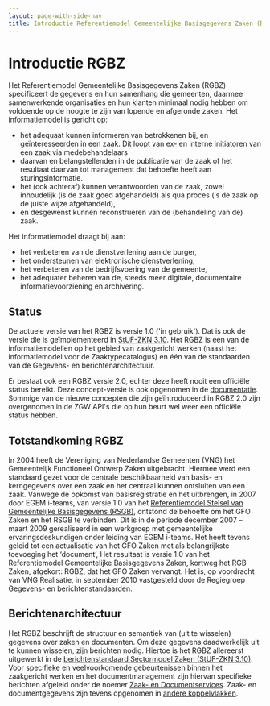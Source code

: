 ```yaml
---
layout: page-with-side-nav
title: Introductie Referentiemodel Gemeentelijke Basisgegevens Zaken (RGBZ)
---
```


# Introductie RGBZ

Het Referentiemodel Gemeentelijke Basisgegevens Zaken (RGBZ) specificeert de gegevens en hun samenhang die gemeenten, daarmee samenwerkende organisaties en hun klanten minimaal nodig hebben 
om voldoende op de hoogte te zijn van lopende en afgeronde zaken. Het informatiemodel is gericht op:

* het adequaat kunnen informeren van betrokkenen bij, en geïnteresseerden in een zaak. Dit loopt van ex- en interne initiatoren van een zaak via medebehandelaars
* daarvan en belangstellenden in de publicatie van de zaak of het resultaat daarvan tot management dat behoefte heeft aan sturingsinformatie.
* het (ook achteraf) kunnen verantwoorden van de zaak, zowel inhoudelijk (is de zaak goed afgehandeld) als qua proces (is de zaak op de juiste wijze afgehandeld),
* en desgewenst kunnen reconstrueren van de (behandeling van de) zaak.

Het informatiemodel draagt bij aan:

* het verbeteren van de dienstverlening aan de burger,
* het ondersteunen van elektronische dienstverlening,
* het verbeteren van de bedrijfsvoering van de gemeente,
* het adequater beheren van de, steeds meer digitale, documentaire informatievoorziening en archivering.

## Status
De actuele versie van het RGBZ is versie 1.0 ('in gebruik'). Dat is ook de versie die is geïmplementeerd in [StUF-ZKN 3.10](https://vng-realisatie.github.io/StUF-ZKN/). 
Het RGBZ is één van de informatiemodellen op het gebied van zaakgericht werken (naast het informatiemodel voor de Zaaktypecatalogus) en één van de standaarden van de 
Gegevens- en berichtenarchitectuur.

Er bestaat ook een RGBZ versie 2.0, echter deze heeft nooit een officiële status bereikt. Deze concept-versie is ook opgenomen in de [documentatie](./documentatie). Sommige van de nieuwe concepten die zijn geïntroduceerd in RGBZ 2.0 zijn overgenomen in de ZGW API's die op hun beurt wel weer een officiële status hebben.

## Totstandkoming RGBZ
In 2004 heeft de Vereniging van Nederlandse Gemeenten (VNG) het Gemeentelijk Functioneel Ontwerp Zaken uitgebracht. Hiermee werd een standaard gezet voor de centrale 
beschikbaarheid van basis- en kerngegevens over een zaak en het centraal kunnen ontsluiten van een zaak. Vanwege de opkomst van basisregistratie en het uitbrengen, 
in 2007 door EGEM i-teams, van versie 1.0 van het [Referentiemodel Stelsel van Gemeentelijke Basisgegevens (RSGB)](https://vng-realisatie.github.io/RSGB/), ontstond 
de behoefte om het GFO Zaken en het RSGB te verbinden. Dit is in de periode december 2007 – maart 2009 gerealiseerd in een werkgroep met gemeentelijke ervaringsdeskundigen 
onder leiding van EGEM i-teams. Het heeft tevens geleid tot een actualisatie van het GFO Zaken met als belangrijkste toevoeging het ‘document’, Het resultaat is versie 
1.0 van het Referentiemodel Gemeentelijke Basisgegevens Zaken, kortweg het RGB Zaken, afgekort: RGBZ, dat het GFO Zaken vervangt. Het is, op voordracht van VNG Realisatie, 
in september 2010 vastgesteld door de Regiegroep Gegevens- en berichtenstandaarden.

<!-- Wat doen we met deze paragraaf? Wordt er nog wel doorontwikkeld? 2.0 is aangepast aan RSGB 3.0 die volgens nooit goedgekeurd dus op zijn minst opmerkelijk dat RGBZ 2.0 
dat daarop gebaseerd is al wel is goedgekeurd.

## Doorontwikkeling RGBZ
Bij het uitbrengen van versie 1.0 van het RGBZ was het zaakgericht werken bij gemeenten in opkomst. Inmiddels is dit gemeengoed, ook bij andere 
overheden. Dat leidt tot voortschrijdend inzicht over de zaakgerichte informatievoorziening en tot de behoefte aan verbetering en uitbreiding van het RGBZ.
De 2.0-versie gaat hierin voorzien. Deze is op 4 december 2014 goedgekeurd door de Regiegroep. Inmiddels is deze versie aangepast op TMLO (metadata t.b.v. archivering), 
Selectielljst (archivering) en versie 3.0 van het RSGB; afronding is nog gaande. Vaststelling, en daarmee het verkrijgen van de status 'in gebruik', vindt plaats gelijktijdig 
met het vaststellen van het eerste hiervan afgeleide koppelvlak, naar verwachting in 2019. 

## Vragen en wijzigingen
Vragen over het RGBZ, vermeende fouten en initiatieven voor verbetering of uitbreiding van het RGBZ behandelen we op het Discussieplatform RGBZ. Aanpassing en uitbreiding wordt 
begeleid door de Expertgroep Informatiemodellen.

Informatie over het gebruik van het RGBZ behandelen we bij het thema Zaakgericht werken. Onder meer is daar de mapping vermeld van het TMLO (Toepassingsprofiel Metadatering Lokale 
Overheden) op het RGBZ en ImZTC met het oog op het metadateren van zaken en bijbehorende documenten.

Ideeen voor verbetering van deze pagina kunt u plaatsen onder 'Overleg', links bovenaan. -->

## Berichtenarchitectuur
Het RGBZ beschrijft de structuur en semantiek van (uit te wisselen) gegevens over zaken en documenten. Om deze gegevens daadwerkelijk uit te kunnen wisselen, zijn berichten nodig. 
Hiertoe is het RGBZ allereerst uitgewerkt in de [berichtenstandaard Sectormodel Zaken (StUF-ZKN 3.10)](https://vng-realisatie.github.io/StUF-ZKN/). Voor specifieke en veelvoorkomende 
gebeurtenissen binnen het zaakgericht werken en het documentmanagement zijn hiervan specifieke berichten afgeleid onder de noemer 
[Zaak- en Documentservices](https://vng-realisatie.github.io/Zaak-en-Documentservices/). Zaak- en documentgegevens zijn tevens opgenomen in 
[andere koppelvlakken](https://vng-realisatie.github.io/Standaarden/Zaken-en-documenten).

